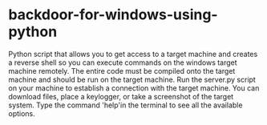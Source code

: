 # backdoor-for-windows-using-python
Python script that allows you to get access to a target machine and creates a reverse shell so you can execute commands on the windows target machine remotely. 
The entire code must be compiled onto the target machine and should be run on the target machine. 
Run the server.py script on your machine to establish a connection with the target machine. 
You can download files, place a keylogger, or take a screenshot of the target system.
Type the command 'help'in the terminal to see all the available options.
